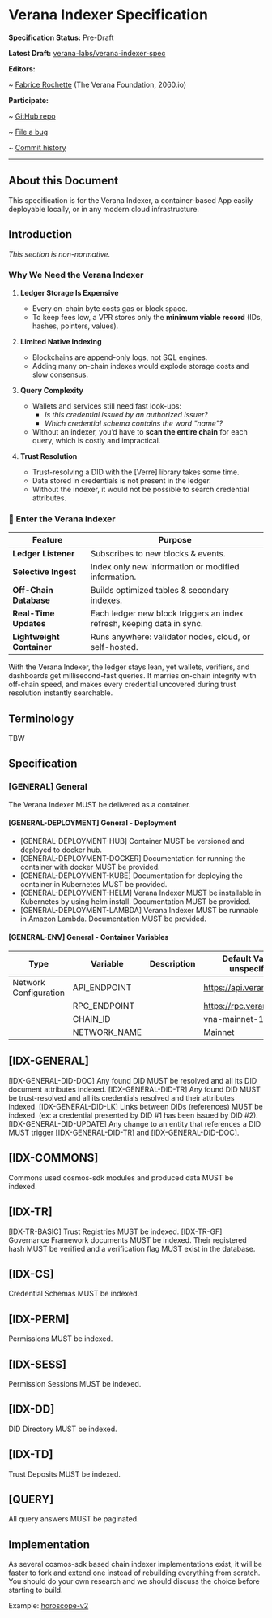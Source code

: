 # Verana Indexer Specification

**Specification Status:** Pre-Draft

**Latest Draft:** [verana-labs/verana-indexer-spec](https://github.com/verana-labs/verana-indexer-spec)

**Editors:**

~ [Fabrice Rochette](https://www.linkedin.com/in/fabricerochette) (The Verana Foundation, 2060.io)

<!-- -->

**Participate:**

~ [GitHub repo](https://github.com/verana-labs/verana-indexer-spec)

~ [File a bug](https://github.com/verana-labs/verana-indexer-spec/issues)

~ [Commit history](https://github.com/verana-labs/verana-indexer-spec/commits/main)

---

## About this Document

This specification is for the Verana Indexer, a container-based App easily deployable locally, or in any modern cloud infrastructure.

## Introduction

*This section is non-normative.*

### Why We Need the Verana Indexer

1. **Ledger Storage Is Expensive**  
   * Every on-chain byte costs gas or block space.  
   * To keep fees low, a VPR stores only the **minimum viable record** (IDs, hashes, pointers, values).

2. **Limited Native Indexing**  
   * Blockchains are append-only logs, not SQL engines.  
   * Adding many on-chain indexes would explode storage costs and slow consensus.

3. **Query Complexity**  
   * Wallets and services still need fast look-ups:  
     - *Is this credential issued by an authorized issuer?*  
     - *Which credential schema contains the word "name"?*  
   * Without an indexer, you’d have to **scan the entire chain** for each query, which is costly and impractical.

4. **Trust Resolution**
   * Trust-resolving a DID with the [Verre] library takes some time.
   * Data stored in credentials is not present in the ledger.
   * Without the indexer, it would not be possible to search credential attributes.

### 🔧 Enter the Verana Indexer

| Feature | Purpose |
|---------|---------|
| **Ledger Listener** | Subscribes to new blocks & events. |
| **Selective Ingest** | Index only new information or modified information. |
| **Off-Chain Database** | Builds optimized tables & secondary indexes. |
| **Real-Time Updates** | Each ledger new block triggers an index refresh, keeping data in sync. |
| **Lightweight Container** | Runs anywhere: validator nodes, cloud, or self-hosted. |

With the Verana Indexer, the ledger stays lean, yet wallets, verifiers, and dashboards get millisecond-fast queries. It marries on-chain integrity with off-chain speed, and makes every credential uncovered during trust resolution instantly searchable.

## Terminology

TBW

## Specification

### [GENERAL] General

The Verana Indexer MUST be delivered as a container.

#### [GENERAL-DEPLOYMENT] General - Deployment

- [GENERAL-DEPLOYMENT-HUB] Container MUST be versioned and deployed to docker hub.
- [GENERAL-DEPLOYMENT-DOCKER] Documentation for running the container with docker MUST be provided.
- [GENERAL-DEPLOYMENT-KUBE] Documentation for deploying the container in Kubernetes MUST be provided.
- [GENERAL-DEPLOYMENT-HELM] Verana Indexer MUST be installable in Kubernetes by using helm install. Documentation MUST be provided.
- [GENERAL-DEPLOYMENT-LAMBDA] Verana Indexer MUST be runnable in Amazon Lambda. Documentation MUST be provided.

#### [GENERAL-ENV] General - Container Variables

| Type                   |Variable       | Description | Default Value (if unspecified) |
|------------------------|---------------|-----|----------------------------------|
| Network Configuration  | API_ENDPOINT  |     | https://api.verana.network       |
|                        | RPC_ENDPOINT  |     | https://rpc.verana.network       |
|                        | CHAIN_ID      |     | vna-mainnet-1       |
|                        | NETWORK_NAME  |     | Mainnet       |

## [IDX-GENERAL]

[IDX-GENERAL-DID-DOC] Any found DID MUST be resolved and all its DID document attributes indexed.
[IDX-GENERAL-DID-TR] Any found DID MUST be trust-resolved and all its credentials resolved and their attributes indexed.
[IDX-GENERAL-DID-LK] Links between DIDs (references) MUST be indexed. (ex: a credential presented by DID #1 has been issued by DID #2).
[IDX-GENERAL-DID-UPDATE] Any change to an entity that references a DID MUST trigger [IDX-GENERAL-DID-TR] and [IDX-GENERAL-DID-DOC].

## [IDX-COMMONS]

Commons used cosmos-sdk modules and produced data MUST be indexed.

## [IDX-TR]

[IDX-TR-BASIC] Trust Registries MUST be indexed.
[IDX-TR-GF] Governance Framework documents MUST be indexed. Their registered hash MUST be verified and a verification flag MUST exist in the database.

## [IDX-CS]

Credential Schemas MUST be indexed.

## [IDX-PERM]

Permissions MUST be indexed.

## [IDX-SESS]

Permission Sessions MUST be indexed.

## [IDX-DD]

DID Directory MUST be indexed.

## [IDX-TD]

Trust Deposits MUST be indexed.

## [QUERY]

All query answers MUST be paginated.

## Implementation

As several cosmos-sdk based chain indexer implementations exist, it will be faster to fork and extend one instead of rebuilding everything from scratch. You should do your own research and we should discuss the choice before starting to build.

Example: [horoscope-v2](https://github.com/aura-nw/horoscope-v2/)
